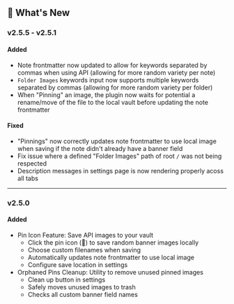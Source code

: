 ## 🎉 What's New

### v2.5.5 - v2.5.1 
#### Added
- Note frontmatter now updated to allow for keywords separated by commas when using API (allowing for more random variety per note)
- `Folder Images` keywords input now supports multiple keywords separated by commas (allowing for more random variety per folder)
- When "Pinning" an image, the plugin now waits for potential a rename/move of the file to the local vault before updating the note frontmatter

#### Fixed
- "Pinnings" now correctly updates note frontmatter to use local image when saving if the note didn't already have a banner field
- Fix issue where a defined "Folder Images" path of root `/` was not being respected
- Description messages in settings page is now rendering properly acoss all tabs

---

### v2.5.0
#### Added
- Pin Icon Feature: Save API images to your vault
  - Click the pin icon (📌) to save random banner images locally
  - Choose custom filenames when saving
  - Automatically updates note frontmatter to use local image
  - Configure save location in settings
- Orphaned Pins Cleanup: Utility to remove unused pinned images
  - Clean up button in settings
  - Safely moves unused images to trash
  - Checks all custom banner field names
